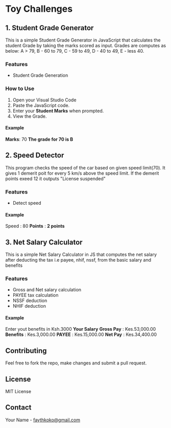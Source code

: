 # Toy Challenges

## 1. Student Grade Generator
This is a simple Student Grade Generator in JavaScript that calculates 
the student Grade by taking the marks scored as input.
Grades are computes as below:
 A > 79, B - 60 to 79, C -  59 to 49, D - 40 to 49, E - less 40.

 ### Features
 - Student Grade Generation

 ### How to Use
1. Open your Visual Studio Code
2. Paste the JavaScript code.
3. Enter your **Student Marks** when prompted.
4. View the Grade.

#### Example
**Marks**: 70
**The grade for 70 is B**


## 2. Speed Detector
This program checks the speed of the car based on given speed limit(70). It gives 1 demerit poit for every 5 km/s above the speed limit.
If the demerit points exeed 12 it outputs "License suspended"

 ### Features
 - Detect speed


#### Example
Speed : 80
**Points** : **2 points**


## 3. Net Salary Calculator
This is a simple Net Salary Calculator in JS that computes the net salary after deducting the tax i.e payee, nhif, nssf, from the basic salary and benefits

### Features
- Gross and Net salary calculation
- PAYEE tax calculation
- NSSF deduction
- NHIF deduction

#### Example
Enter yout benefits in Ksh.3000
**Your Salary**
**Gross Pay** : Kes.53,000.00 
**Benefits** : Kes.3,000.00 
**PAYEE** : Kes.15,000.00 
**Net Pay** : Kes.34,400.00 

## Contributing
Feel free to fork the repo, make changes and submit a pull request.


## License
MIT License

## Contact
Your Name - faythkoko@gmail.com
